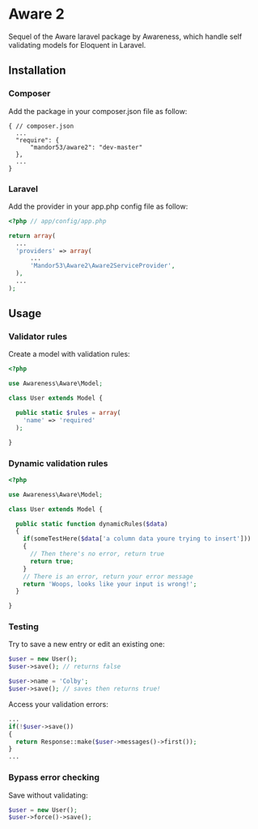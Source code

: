 # Aware 2
Sequel of the Aware laravel package by Awareness, which handle self validating models for Eloquent in Laravel.

## Installation

### Composer

Add the package in your composer.json file as follow:

```
{ // composer.json
  ...
  "require": {
      "mandor53/aware2": "dev-master"
  },
  ...
}
```

### Laravel

Add the provider in your app.php config file as follow:

```php
<?php // app/config/app.php

return array(
  ...
  'providers' => array(
      ...
      'Mandor53\Aware2\Aware2ServiceProvider',
  ),
  ...
);
```

## Usage

### Validator rules

Create a model with validation rules:

```php
<?php

use Awareness\Aware\Model;

class User extends Model {

  public static $rules = array(
    'name' => 'required'
  );

}
```

### Dynamic validation rules

```php
<?php

use Awareness\Aware\Model;

class User extends Model {

  public static function dynamicRules($data)
  {
    if(someTestHere($data['a column data youre trying to insert']))
    {
      // Then there's no error, return true
      return true;
    }
    // There is an error, return your error message
    return 'Woops, looks like your input is wrong!';
  }

}
```

### Testing

Try to save a new entry or edit an existing one:

```php
$user = new User();
$user->save(); // returns false

$user->name = 'Colby';
$user->save(); // saves then returns true!
```

Access your validation errors:

```php
...
if(!$user->save())
{
  return Response::make($user->messages()->first());
}
...
```

### Bypass error checking

Save without validating:

```php
$user = new User();
$user->force()->save();
```
